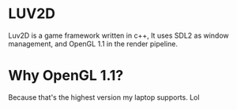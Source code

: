 # LUV2D
Luv2D is a game framework written in c++, It uses SDL2 as 
window management, and OpenGL 1.1 in the render pipeline.

# Why OpenGL 1.1?
Because that's the highest version my laptop supports. Lol
